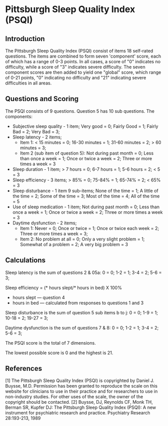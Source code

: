 # Pittsburgh Sleep Quality Index (PSQI)

## Introduction

The Pittsburgh Sleep Quality Index (PSQI) consist of items 18 self-rated questions. The items are combined to form seven 'component' score, each of which has a range of 0-3 points. In all cases, a score of "0" indicates no difficulty, while a score of "3" indicates severe difficulty. The seven component scores are then added to yield one "global" score, which range of 0-21 points, "0" indicating no difficulty and "21" indicating severe difficulties in all areas.   

## Questions and Scoring

The PSQI consists of 9 questions. Question 5 has 10 sub questions. 
The components:

- Subjective sleep quality - 1 item; Very good = 0; Fairly Good = 1; Fairly Bad = 2; Very Bad = 3;
- Sleep latency - 2 items;
    - Item 1: < 15 minutes = 0; 16-30 minutes = 1; 31-60 minutes = 2; > 60 minutes = 3; 
    - Item 2 (sub item of question 5): Not during past month = 0; Less than once a week = 1; Once or twice a week = 2; Three or more times a week = 3
- Sleep duration - 1 item; > 7 hours = 0; 6-7 hours = 1; 5-6 hours = 2; < 5 = 3
- Sleep efficiency - 3 items; > 85% = 0; 75-84% = 1; 65-74% = 2; < 65% = 3
- Sleep disturbance - 1 item 9 sub-items; None of the time = 1; A little of the time = 2; Some of the time = 3; Most of the time = 4; All of the time = 5
- Use of sleep medication - 1 item; Not during past month = 0; Less than once a week = 1; Once or twice a week = 2; Three or more times a week = 3
- Daytime dysfunction - 2 items; 
    - Item 1: Never = 0; Once or twice = 1; Once or twice each week = 2; Three or more times a week = 3; 
    - Item 2: No problem at all = 0; Only a very slight problem = 1; Somewhat of a problem = 2; A very big problem = 3 

## Calculations

Sleep latency is the sum of questions 2 & 05a: 0 = 0; 1-2 = 1; 3-4 = 2; 5-6 = 3;

Sleep efficiency = (* hours slept/* hours in bed) X 100%
 * hours slept — question 4
 * hours in bed — calculated from responses to questions 1 and 3

Sleep disturbance is the sum of question 5 sub items b to j: 0 = 0; 1-9 = 1; 10-18 = 2; 19-27 = 3;

Daytime dysfunction is the sum of questions 7 & 8: 0 = 0; 1-2 = 1; 3-4 = 2; 5-6 = 3;

The PSQI score is the total of 7 dimensions. 

The lowest possible score is 0 and the highest is 21.


## References
[1] The Pittsburgh Sleep Quality Index (PSQI) is copyrighted by Daniel J. Buysse, M.D. Permission has been granted to reproduce the scale on this website for clinicians to use in their practice and for researchers to use in non-industry studies. For other uses of the scale, the owner of the copyright should be contacted.
[2] Buysse, DJ, Reynolds CF, Monk TH, Berman SR, Kupfer DJ: The Pittsburgh Sleep Quality Index (PSQI): A new instrument for psychiatric research and practice. Psychiatry Research 28:193-213, 1989 
